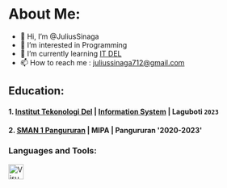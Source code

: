 # About Me:

- 👋 Hi, I’m @JuliusSinaga
- 👀 I’m interested in Programming
- 🌱 I’m currently learning [IT DEL](https://www.del.ac.id/) 
- 📫 How to reach me : juliussinaga712@gmail.com

## Education:

#### 1. [Institut Tekonologi Del](https://www.del.ac.id/) | [Information System](https://www.del.ac.id/?page_id=3534) | Laguboti `2023`
#### 2. [SMAN 1 Pangururan](https://infosekolah.net/cari/sekolah/SMAN-1-PANGURURAN-Kec.-Pangururan-Prov.-Sumatera-Utara/f6283652e7cff259426ada551fb85899ea32906e/) | MIPA | Pangururan '2020-2023'

### Languages and Tools:

<img align="left" alt="VisualStudioCode" width="30px" src="https://cdn.jsdelivr.net/gh/devicons/devicon/icons/vscode/vscode-original.svg" style="padding-right:10px;" />
